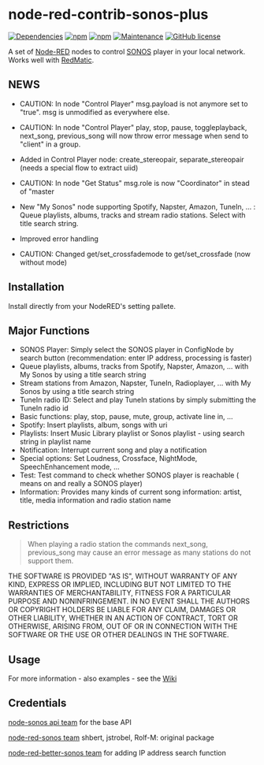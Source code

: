# node-red-contrib-sonos-plus

[![Dependencies](https://david-dm.org/hklages/node-red-contrib-sonos-plus.svg)](https://david-dm.org/hklages/node-red-contrib-sonos-plus)
[![npm](https://img.shields.io/npm/dt/node-red-contrib-sonos-plus.svg)](https://www.npmjs.com/package/node-red-contrib-sonos-plus)
[![npm](https://img.shields.io/npm/v/node-red-contrib-sonos-plus.svg)](https://www.npmjs.com/package/node-red-contrib-sonos-plus)
[![Maintenance](https://img.shields.io/badge/Maintained%3F-yes-green.svg)](https://GitHub.com/Naereen/StrapDown.js/graphs/commit-activity)
[![GitHub license](https://img.shields.io/badge/license-MIT-blue.svg)](https://raw.githubusercontent.com/hklages/node-red-contrib-sonos-plus/master/LICENSE)

A set of [Node-RED](https://nodered.org/) nodes to control [SONOS](https://www.sonos.com/) player in your local network. Works well with [RedMatic](https://github.com/rdmtc/RedMatic/blob/master/README.en.md).

## NEWS

- CAUTION: In node "Control Player" msg.payload is not anymore set to "true". msg is unmodified as everywhere else.

- CAUTION: In node "Control Player" play, stop, pause, toggleplayback, next_song, previous_song will now throw error message when send to "client" in a group.

- Added in Control Player node: create_stereopair, separate_stereopair (needs a special flow to extract uiid)

- CAUTION: In node "Get Status" msg.role is now "Coordinator" in stead of "master

- New "My Sonos" node supporting Spotify, Napster, Amazon, TuneIn, ... : Queue playlists, albums, tracks and stream radio stations. Select with title search string.

- Improved error handling

- CAUTION: Changed get/set_crossfademode to get/set_crossfade  (now without mode)

## Installation

Install directly from your NodeRED's setting pallete.

## Major Functions

- SONOS Player: Simply select the SONOS player in ConfigNode by search button (recommendation: enter IP address, processing is faster)
- Queue playlists, albums, tracks from Spotify, Napster, Amazon, ... with My Sonos by using a title search string
- Stream stations from Amazon, Napster, TuneIn, Radioplayer, ... with My Sonos by using a title search string
- TuneIn radio ID: Select and play TuneIn stations by simply submitting the TuneIn radio id
- Basic functions: play, stop, pause, mute, group, activate line in, ...
- Spotify: Insert playlists, album, songs with uri
- Playlists: Insert Music Library playlist or Sonos playlist - using search string in playlist name
- Notification: Interrupt current song and play a notification
- Special options: Set Loudness, Crossface, NightMode, SpeechEnhancement mode, ...
- Test: Test command to check whether SONOS player is reachable ( means on and really a SONOS player)
- Information: Provides many kinds of current song information: artist, title, media information and radio station name

## Restrictions

> When playing a radio station the commands next_song, previous_song may cause an error message as many stations do not support them.

THE SOFTWARE IS PROVIDED "AS IS", WITHOUT WARRANTY OF ANY KIND, EXPRESS OR IMPLIED, INCLUDING BUT NOT LIMITED TO THE WARRANTIES OF MERCHANTABILITY, FITNESS FOR A PARTICULAR PURPOSE AND NONINFRINGEMENT. IN NO EVENT SHALL THE AUTHORS OR COPYRIGHT HOLDERS BE LIABLE FOR ANY CLAIM, DAMAGES OR OTHER LIABILITY, WHETHER IN AN ACTION OF CONTRACT, TORT OR OTHERWISE, ARISING FROM, OUT OF OR IN CONNECTION WITH THE SOFTWARE OR THE USE OR OTHER DEALINGS IN THE SOFTWARE.

## Usage

For more information - also examples - see the [Wiki](https://github.com/hklages/node-red-contrib-sonos-plus/wiki)

## Credentials

[node-sonos api team](https://github.com/bencevans/node-sonos) for the base API

[node-red-sonos team](https://github.com/shbert/node-red-contrib-sonos) shbert, jstrobel, Rolf-M: original package

[node-red-better-sonos team](https://github.com/originallyus/node-red-contrib-better-sonos) for adding IP address search function
